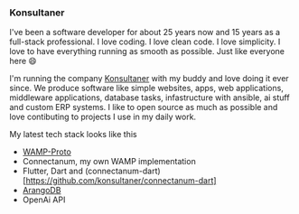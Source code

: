 ### Konsultaner

I've been a software developer for about 25 years now and 15 years as a full-stack professional. I love coding. I love clean code. I love simplicity. I love to have everything running as smooth as possible. Just like everyone here 😄

I'm running the company [Konsultaner](https://www.konsultaner.de/) with my buddy and love doing it ever since. We produce software like simple websites, apps, web applications, middleware applications, database tasks, infastructure with ansible, ai stuff and custom ERP systems. I like to open source as much as possible and love contibuting to projects I use in my daily work.

My latest tech stack looks like this

- [WAMP-Proto](https://github.com/wamp-proto/wamp-proto)
- Connectanum, my own WAMP implementation
- Flutter, Dart and (connectanum-dart)[https://github.com/konsultaner/connectanum-dart]
- [ArangoDB](https://github.com/arangodb/arangodb)
- OpenAi API
